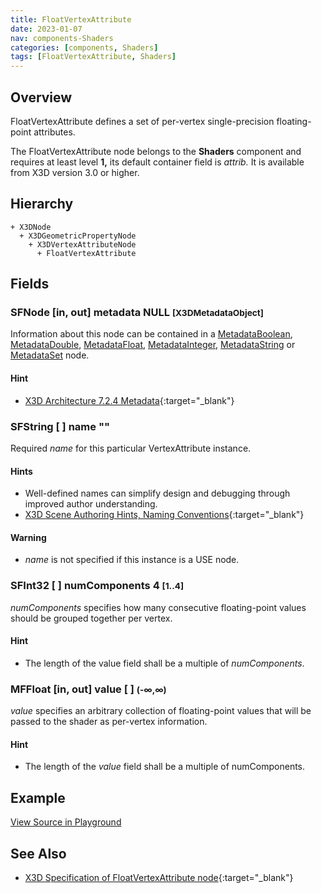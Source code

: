 ```yaml
---
title: FloatVertexAttribute
date: 2023-01-07
nav: components-Shaders
categories: [components, Shaders]
tags: [FloatVertexAttribute, Shaders]
---
```

<style>
.post h3 {
  word-spacing: 0.2em;
}
</style>

## Overview

FloatVertexAttribute defines a set of per-vertex single-precision floating-point attributes.

The FloatVertexAttribute node belongs to the **Shaders** component and requires at least level **1,** its default container field is *attrib.* It is available from X3D version 3.0 or higher.

## Hierarchy

```
+ X3DNode
  + X3DGeometricPropertyNode
    + X3DVertexAttributeNode
      + FloatVertexAttribute
```

## Fields

### SFNode [in, out] **metadata** NULL <small>[X3DMetadataObject]</small>

Information about this node can be contained in a [MetadataBoolean](../core/metadataboolean), [MetadataDouble](../core/metadatadouble), [MetadataFloat](../core/metadatafloat), [MetadataInteger](../core/metadatainteger), [MetadataString](../core/metadatastring) or [MetadataSet](../core/metadataset) node.

#### Hint

- [X3D Architecture 7.2.4 Metadata](https://www.web3d.org/specifications/X3Dv4Draft/ISO-IEC19775-1v4-IS.proof//Part01/components/core.html#Metadata){:target="_blank"}

### SFString [ ] **name** ""

Required *name* for this particular VertexAttribute instance.

#### Hints

- Well-defined names can simplify design and debugging through improved author understanding.
- [X3D Scene Authoring Hints, Naming Conventions](https://www.web3d.org/x3d/content/examples/X3dSceneAuthoringHints.html#NamingConventions){:target="_blank"}

#### Warning

- *name* is not specified if this instance is a USE node.

### SFInt32 [ ] **numComponents** 4 <small>[1..4]</small>

*numComponents* specifies how many consecutive floating-point values should be grouped together per vertex.

#### Hint

- The length of the value field shall be a multiple of *numComponents*.

### MFFloat [in, out] **value** [ ] <small>(-∞,∞)</small>

*value* specifies an arbitrary collection of floating-point values that will be passed to the shader as per-vertex information.

#### Hint

- The length of the *value* field shall be a multiple of numComponents.

## Example

<x3d-canvas src="https://create3000.github.io/media/examples/Shaders/FloatVertexAttribute/FloatVertexAttribute.x3d" update="auto"></x3d-canvas>

[View Source in Playground](/x_ite/playground/?url=https://create3000.github.io/media/examples/Shaders/FloatVertexAttribute/FloatVertexAttribute.x3d)

## See Also

- [X3D Specification of FloatVertexAttribute node](https://www.web3d.org/documents/specifications/19775-1/V4.0/Part01/components/shaders.html#FloatVertexAttribute){:target="_blank"}
